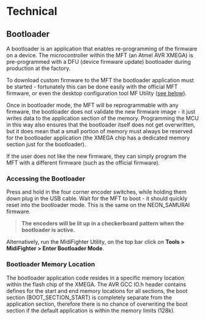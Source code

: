# Technical

## Bootloader

A bootloader is an application that enables re-programming of the firmware on a device. The microcontroller within the MFT (an Atmel AVR XMEGA) is pre-programmed with a DFU (device firmware update) bootloader during production at the factory.

To download custom firmware to the MFT the bootloader application must be started - fortunately this can be done easily with the official MFT firmware, or even the desktop configuration tool MF Utility ([see below](#accessing-the-bootloader)).

Once in bootloader mode, the MFT will be reprogrammable with any firmware, the bootloader does not validate the new firmware image - it just writes data to the application section of the memory.
Programming the MCU in this way also ensures that the bootloader itself does not get overwritten, but it does mean that a small portion of memory must always be reserved for the bootloader application (the XMEGA chip has a dedicated memory section just for the bootloader).

If the user does not like the new firmware, they can simply program the MFT with a different firmware (such as the official firmware).

### Accessing the Bootloader

Press and hold in the four corner encoder switches, while holding them down plug in the USB cable. Wait for the MFT to boot - it should quickly reset into the bootloader mode. This is the same on the NEON_SAMURAI firmware.

> **The encoders will be lit up in a checkerboard pattern when the bootloader is active.**

Alternatively, run the MidiFighter Utility, on the top bar click on **Tools > MidiFighter > Enter Bootloader Mode**.

### Bootloader Memory Location

The bootloader application code resides in a specific memory location within the flash chip of the XMEGA. The AVR GCC IO.h header contains defines for the start and end memory locations for all sections, the boot section (BOOT_SECTION_START) is completely separate from the application section, therefore there is no chance of overwriting the boot section if the default application is within the memory limits (128k).

